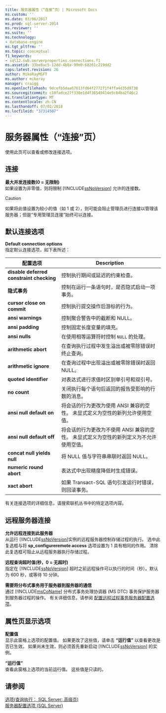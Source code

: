 ```yaml
---
title: 服务器属性（“连接”页）| Microsoft Docs
ms.custom: ''
ms.date: 03/06/2017
ms.prod: sql-server-2014
ms.reviewer: ''
ms.suite: ''
ms.technology:
- database-engine
ms.tgt_pltfrm: ''
ms.topic: conceptual
f1_keywords:
- sql12.swb.serverproperties.connections.f1
ms.assetid: 33be8ac5-12dd-4b8a-99e0-68261c219dd2
caps.latest.revision: 26
author: MikeRayMSFT
ms.author: mikeray
manager: craigg
ms.openlocfilehash: 9dcefb5daa67613fd64f277271f4ffa4d35d9738
ms.sourcegitcommit: c18fadce27f330e1d4f36549414e5c84ba2f46c2
ms.translationtype: MT
ms.contentlocale: zh-CN
ms.lasthandoff: 07/02/2018
ms.locfileid: "37314507"
---
```

# <a name="server-properties-connections-page"></a>服务器属性（“连接”页）
  使用此页可以查看或修改连接选项。  
  
## <a name="connections"></a>连接  
 **最大并发连接数(0 = 无限制)**  
 如果设置为非零值，则将限制 [!INCLUDE[ssNoVersion](../../includes/ssnoversion-md.md)] 允许的连接数。  
  
> [!CAUTION]  
>  如果将此值设置为较小的值（如 1 或 2），则可能会阻止管理员进行连接以管理该服务器；但是“专用管理员连接”始终可以连接。  
  
## <a name="default-connection-options"></a>默认连接选项  
 **Default connection options**  
 指定默认连接选项，如下表所述：  
  
|配置选项|Description|  
|--------------------------|-----------------|  
|**disable deferred constraint checking**|控制执行期间或延迟的约束检查。|  
|**隐式事务**|控制在运行一条语句时，是否隐式启动一项事务。|  
|**cursor close on commit**|控制执行提交操作后游标的行为。|  
|**ansi warnings**|控制聚合警告中的截断和 NULL。|  
|**ansi padding**|控制固定长度变量的填充。|  
|**ansi nulls**|在使用相等运算符时控制 `NULL` 的处理。|  
|**arithmetic abort**|在查询执行过程中发生溢出或被零除错误时终止查询。|  
|**arithmetic ignore**|在查询过程中出现溢出或被零除错误时返回 NULL。|  
|**quoted identifier**|对表达式进行求值时区别单引号和双引号。|  
|**no count**|关闭执行每个语句后返回的报告受影响的行数的消息。|  
|**ansi null default on**|将会话的行为更改为使用 ANSI 兼容的空性。 未显式定义为空性的新列允许使用空值。|  
|**ansi null default off**|将会话的行为更改为不使用 ANSI 兼容的空性。 未显式定义为空性的新列定义为不允许使用空值。|  
|**concat null yields null**|将 NULL 值与字符串串联时返回 NULL。|  
|**numeric round abort**|表达式中出现精度降低时生成错误。|  
|**xact abort**|如果 Transact-SQL 语句引发运行时错误，则回滚事务。|  
  
 有关连接选项的详细信息，请搜索联机丛书中的特定选项内容。  
  
## <a name="remote-server-connections"></a>远程服务器连接  
 **允许远程连接到此服务器**  
 从运行 [!INCLUDE[ssNoVersion](../../includes/ssnoversion-md.md)]实例的远程服务器控制存储过程的执行。 选中此复选框与将 **sp_configureremote access** 选项设置为 1 具有相同的作用。 清除此复选框可阻止从远程服务器执行存储过程。  
  
 **远程查询超时值(秒，0 = 无超时)**  
 指定在 [!INCLUDE[ssNoVersion](../../includes/ssnoversion-md.md)] 超时之前远程操作可以执行的时间（秒）。默认为 600 秒，或等待 10 分钟。  
  
 **需要将分布式事务用于服务器到服务器的通信**  
 通过 [!INCLUDE[msCoName](../../includes/msconame-md.md)] 分布式事务处理协调器 (MS DTC) 事务保护服务器到服务器过程的操作。 有关详细信息，请参阅 [配置远程过程事务服务器配置选项](configure-the-remote-proc-trans-server-configuration-option.md)。  
  
## <a name="property-page-display-options"></a>属性页显示选项  
 **配置值**  
 显示此窗格上选项的配置值。 如果更改了这些值，请单击 **“运行值”** 以查看更改是否已生效。 如果尚未生效，则必须首先重新启动 [!INCLUDE[ssNoVersion](../../includes/ssnoversion-md.md)] 的实例。  
  
 **“运行值”**  
 查看此窗格上选项的当前运行值。 这些值是只读的。  
  
## <a name="see-also"></a>请参阅  
 [选项&#40;查询执行： SQL Server: 高级页&#41;](../options-query-execution-sql-server-advanced-page.md)   
 [服务器配置选项 (SQL Server)](server-configuration-options-sql-server.md)  
  
  
